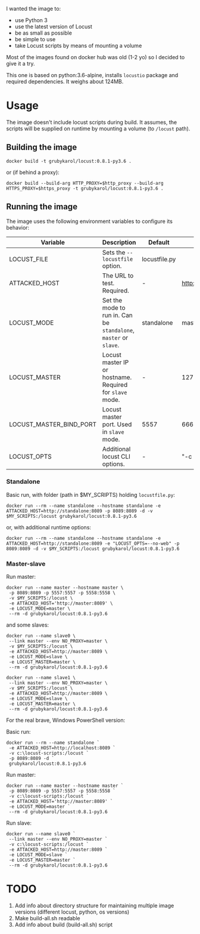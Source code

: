 I wanted the image to:
* use Python 3
* use the latest version of Locust
* be as small as possible
* be simple to use
* take Locust scripts by means of mounting a volume

Most of the images found on docker hub was old (1-2 yo) so I decided to give it a try.

This one is based on python:3.6-alpine, installs `locustio` package and required dependencies. 
It weighs about 124MB.
 
# Usage 
The image doesn't include locust scripts during build. It assumes, the scripts will be supplied on runtime by mounting a volume (to `/locust` path).

## Building the image
```
docker build -t grubykarol/locust:0.8.1-py3.6 .
```
or (if behind a proxy):
```
docker build --build-arg HTTP_PROXY=$http_proxy --build-arg HTTPS_PROXY=$https_proxy -t grubykarol/locust:0.8.1-py3.6 . 
```

## Running the image
The image uses the following environment variables to configure its behavior:

| Variable | Description | Default | Example |
|----------|-------------|---------|---------|
|LOCUST_FILE   | Sets the `--locustfile` option. | locustfile.py | |
|ATTACKED_HOST | The URL to test. Required. | - | http://example.com |
|LOCUST_MODE   | Set the mode to run in. Can be `standalone`, `master` or `slave`. | standalone | master |
|LOCUST_MASTER | Locust master IP or hostname. Required for `slave` mode.| - | 127.0.0.1 |
|LOCUST_MASTER_BIND_PORT | Locust master port. Used in `slave` mode. | 5557 | 6666 |
|LOCUST_OPTS| Additional locust CLI options. | - | "-c 10 -r 10" |


### Standalone

Basic run, with folder (path in $MY_SCRIPTS) holding `locustfile.py`:
```
docker run --rm --name standalone --hostname standalone -e ATTACKED_HOST=http://standalone:8089 -p 8089:8089 -d -v $MY_SCRIPTS:/locust grubykarol/locust:0.8.1-py3.6
```
or, with additional runtime options:
```
docker run --rm --name standalone --hostname standalone -e ATTACKED_HOST=http://standalone:8089 -e "LOCUST_OPTS=--no-web" -p 8089:8089 -d -v $MY_SCRIPTS:/locust grubykarol/locust:0.8.1-py3.6
```

### Master-slave

Run master:
```
docker run --name master --hostname master \
 -p 8089:8089 -p 5557:5557 -p 5558:5558 \
 -v $MY_SCRIPTS:/locust \
 -e ATTACKED_HOST='http://master:8089' \
 -e LOCUST_MODE=master \
 --rm -d grubykarol/locust:0.8.1-py3.6
```

and some slaves:

```
docker run --name slave0 \
 --link master --env NO_PROXY=master \
 -v $MY_SCRIPTS:/locust \
 -e ATTACKED_HOST=http://master:8089 \
 -e LOCUST_MODE=slave \
 -e LOCUST_MASTER=master \
 --rm -d grubykarol/locust:0.8.1-py3.6

docker run --name slave1 \
 --link master --env NO_PROXY=master \
 -v $MY_SCRIPTS:/locust \
 -e ATTACKED_HOST=http://master:8089 \
 -e LOCUST_MODE=slave \
 -e LOCUST_MASTER=master \
 --rm -d grubykarol/locust:0.8.1-py3.6
```


For the real brave, Windows PowerShell version:

Basic run:
```
docker run --rm --name standalone `
 -e ATTACKED_HOST=http://localhost:8089 `
 -v c:\locust-scripts:/locust `
 -p 8089:8089 -d `
 grubykarol/locust:0.8.1-py3.6
```

Run master:
```
docker run --name master --hostname master `
 -p 8089:8089 -p 5557:5557 -p 5558:5558 `
 -v c:\locust-scripts:/locust `
 -e ATTACKED_HOST='http://master:8089' `
 -e LOCUST_MODE=master `
 --rm -d grubykarol/locust:0.8.1-py3.6
```

Run slave:
```
docker run --name slave0 `
 --link master --env NO_PROXY=master `
 -v c:\locust-scripts:/locust `
 -e ATTACKED_HOST=http://master:8089 `
 -e LOCUST_MODE=slave `
 -e LOCUST_MASTER=master `
 --rm -d grubykarol/locust:0.8.1-py3.6
```


# TODO

1. Add info about directory structure for maintaining multiple image versions (different locust, python, os versions)
2. Make build-all.sh readable
3. Add info about build (build-all.sh) script